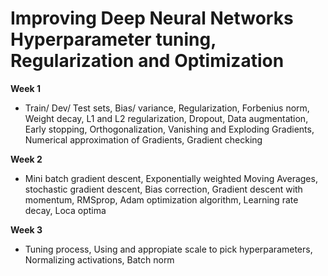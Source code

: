 # Improving Deep Neural Networks Hyperparameter tuning, Regularization and Optimization

**Week 1**

- Train/ Dev/ Test sets, Bias/ variance, Regularization, Forbenius norm, Weight decay,  L1 and L2 regularization, Dropout, Data augmentation, Early stopping, Orthogonalization, Vanishing and Exploding Gradients, Numerical approximation of Gradients, Gradient checking

**Week 2**

- Mini batch gradient descent, Exponentially weighted Moving Averages, stochastic gradient descent, Bias correction, Gradient descent with momentum, RMSprop, Adam optimization algorithm, Learning rate decay, Loca optima

**Week 3**

- Tuning process, Using and appropiate scale to pick hyperparameters, Normalizing activations, Batch norm
